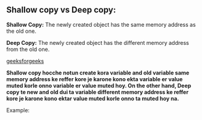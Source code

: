 ## Shallow copy vs Deep copy:

**Shallow Copy:**  The newly created object has the same memory address as the old one.

**Deep Copy:**  The newly created object has the different memory address from the old one.

[geeksforgeeks](https://www.geeksforgeeks.org/what-is-shallow-copy-and-deep-copy-in-javascript/)

**Shallow copy hocche notun create kora variable and old variable same memory address ke reffer kore je karone kono ekta variable er value muted korle onno variable er value muted hoy. On the other hand, Deep copy te new and old dui ta variable different memory address ke reffer kore je karone kono ektar value muted korle onno ta muted hoy na.**

Example: 